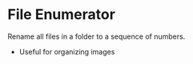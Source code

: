 # File Enumerator

Rename all files in a folder to a sequence of numbers.

- Useful for organizing images
